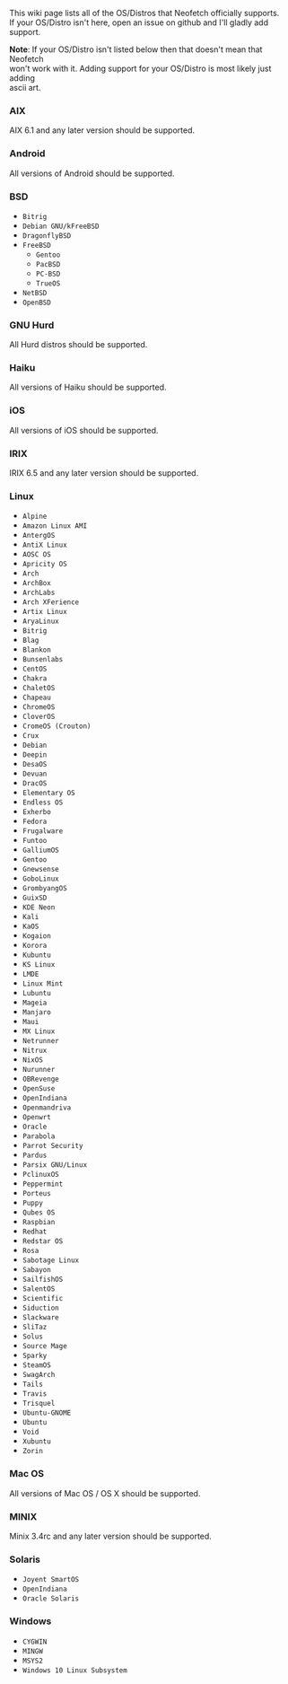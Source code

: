 This wiki page lists all of the OS/Distros that Neofetch officially supports.  
If your OS/Distro isn't here, open an issue on github and I'll gladly add support.

**Note**: If your OS/Distro isn't listed below then that doesn't mean that Neofetch  
won't work with it. Adding support for your OS/Distro is most likely just adding  
ascii art.

### AIX

AIX 6.1 and any later version should be supported.


### Android

All versions of Android should be supported.


### BSD

- `Bitrig`
- `Debian GNU/kFreeBSD`
- `DragonflyBSD`
- `FreeBSD`
    - `Gentoo`
    - `PacBSD`
    - `PC-BSD`
    - `TrueOS`
- `NetBSD`
- `OpenBSD`


### GNU Hurd

All Hurd distros should be supported.


### Haiku

All versions of Haiku should be supported.


### iOS

All versions of iOS should be supported.


### IRIX

IRIX 6.5 and any later version should be supported.


### Linux

- `Alpine`
- `Amazon Linux AMI`
- `AntergOS`
- `AntiX Linux`
- `AOSC OS`
- `Apricity OS`
- `Arch`
- `ArchBox`
- `ArchLabs`
- `Arch XFerience`
- `Artix Linux`
- `AryaLinux`
- `Bitrig`
- `Blag`
- `Blankon`
- `Bunsenlabs`
- `CentOS`
- `Chakra`
- `ChaletOS`
- `Chapeau`
- `ChromeOS`
- `CloverOS`
- `CromeOS (Crouton)`
- `Crux`
- `Debian`
- `Deepin`
- `DesaOS`
- `Devuan`
- `DracOS`
- `Elementary OS`
- `Endless OS`
- `Exherbo`
- `Fedora`
- `Frugalware`
- `Funtoo`
- `GalliumOS`
- `Gentoo`
- `Gnewsense`
- `GoboLinux`
- `GrombyangOS`
- `GuixSD`
- `KDE Neon`
- `Kali`
- `KaOS`
- `Kogaion`
- `Korora`
- `Kubuntu`
- `KS Linux`
- `LMDE`
- `Linux Mint`
- `Lubuntu`
- `Mageia`
- `Manjaro`
- `Maui`
- `MX Linux`
- `Netrunner`
- `Nitrux`
- `NixOS`
- `Nurunner`
- `OBRevenge`
- `OpenSuse`
- `OpenIndiana`
- `Openmandriva`
- `Openwrt`
- `Oracle`
- `Parabola`
- `Parrot Security`
- `Pardus`
- `Parsix GNU/Linux`
- `PclinuxOS`
- `Peppermint`
- `Porteus`
- `Puppy`
- `Qubes OS`
- `Raspbian`
- `Redhat`
- `Redstar OS`
- `Rosa`
- `Sabotage Linux`
- `Sabayon`
- `SailfishOS`
- `SalentOS`
- `Scientific`
- `Siduction`
- `Slackware`
- `SliTaz`
- `Solus`
- `Source Mage`
- `Sparky`
- `SteamOS`
- `SwagArch`
- `Tails`
- `Travis`
- `Trisquel`
- `Ubuntu-GNOME`
- `Ubuntu`
- `Void`
- `Xubuntu`
- `Zorin`


### Mac OS

All versions of Mac OS / OS X should be supported.


### MINIX

Minix 3.4rc and any later version should be supported.


### Solaris

- `Joyent SmartOS`
- `OpenIndiana`
- `Oracle Solaris`


### Windows

- `CYGWIN`
- `MINGW`
- `MSYS2`
- `Windows 10 Linux Subsystem`

